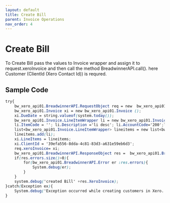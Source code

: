 ```yaml
---
layout: default
title: Create Bill
parent: Invoice Operations
nav_order: 4
---
```


# Create Bill

To Create Bill pass the values to Invoice wrapper and assign it to request.xeroInvoice and then call the method BreadwinnerAPI.call(). here Customer (ClientId (Xero Contact Id)) is requred. 


## Sample Code

```scss
try{
	bw_xero_api01.BreadwinnerAPI.RequestObject req = new  bw_xero_api01.BreadwinnerAPI.RequestObject();	
	bw_xero_api01.Invoice xi = new bw_xero_api01.Invoice ();
	xi.DueDate = string.valueof(system.today());
	bw_xero_api01.Invoice.LineItemWrapper li = new bw_xero_api01.Invoice.LineItemWrapper();
	li.ItemCode = ''; li.Description ='li desc'; li.AccountCode='200';li.UnitAmount=300;li.Quantity=3;
	list<bw_xero_api01.Invoice.LineItemWrapper> lineitems = new list<bw_xero_api01.Invoice.LineItemWrapper>();
	lineitems.add(li);
	xi.LineItems = lineitems;
	xi.ClientId = '39efa556-8dda-4c81-83d3-a631e59eb6d3';
	req.xeroInvoice= xi;
	bw_xero_api01.BreadwinnerAPI.ResponseObject res =  bw_xero_api01.BreadwinnerAPI.call('createBill', req);
	if(res.errors.size()>0){
		for(bw_xero_api01.BreadwinnerAPI.Error er :res.errors){
			System.debug(er); 
		}
	}
	system.debug('created Bill' +res.XeroInvoice);
}catch(Exception ex){
	System.debug('Exception occurred while creating customers in Xero.'+ex.getStackTraceString());
}
```